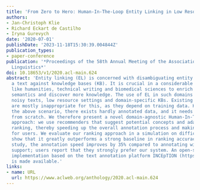 ```yaml
---
title: 'From Zero to Hero: Human-In-The-Loop Entity Linking in Low Resource Domains'
authors:
- Jan-Christoph Klie
- Richard Eckart de Castilho
- Iryna Gurevych
date: '2020-07-01'
publishDate: '2023-11-18T15:30:39.004844Z'
publication_types:
- paper-conference
publication: '*Proceedings of the 58th Annual Meeting of the Association for Computational
  Linguistics*'
doi: 10.18653/v1/2020.acl-main.624
abstract: 'Entity linking (EL) is concerned with disambiguating entity mentions in
  a text against knowledge bases (KB). It is crucial in a considerable number of fields
  like humanities, technical writing and biomedical sciences to enrich texts with
  semantics and discover more knowledge. The use of EL in such domains requires handling
  noisy texts, low resource settings and domain-specific KBs. Existing approaches
  are mostly inappropriate for this, as they depend on training data. However, in
  the above scenario, there exists hardly annotated data, and it needs to be created
  from scratch. We therefore present a novel domain-agnostic Human-In-The-Loop annotation
  approach: we use recommenders that suggest potential concepts and adaptive candidate
  ranking, thereby speeding up the overall annotation process and making it less tedious
  for users. We evaluate our ranking approach in a simulation on difficult texts and
  show that it greatly outperforms a strong baseline in ranking accuracy. In a user
  study, the annotation speed improves by 35% compared to annotating without interactive
  support; users report that they strongly prefer our system. An open-source and ready-to-use
  implementation based on the text annotation platform INCEpTION (https://inception-project.github.io)
  is made available.'
links:
- name: URL
  url: https://www.aclweb.org/anthology/2020.acl-main.624
---
```

